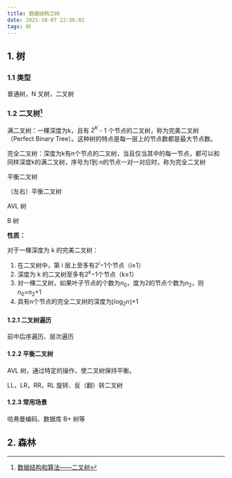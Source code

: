 ```yaml
---
title: 数据结构之树
date: 2021-10-07 22:56:02
tags: 树
---
```


## 1. 树

### 1.1 类型

普通树，N 叉树，二叉树

### 1.2 二叉树[^二叉树]

满二叉树：一棵深度为k，且有 $2^K$ - 1 个节点的二叉树，称为完美二叉树（Perfect Binary Tree）。这种树的特点是每一层上的节点数都是最大节点数。

完全二叉树：深度为k有n个节点的二叉树，当且仅当其中的每一节点，都可以和同样深度k的满二叉树，序号为1到 n的节点一对一对应时，称为完全二叉树

平衡二叉树

（左右）平衡二叉树

AVL 树

B 树

**性质：**

对于一棵深度为 k 的完美二叉树：

1. 在二叉树中，第 i 层上至多有$2^i$−1个节点（i≥1）
2. 深度为 k 的二叉树至多有$2^k$−1个节点（k≥1）
3. 对一棵二叉树，如果叶子节点的个数为$n_0$，度为2的节点个数为$n_2$，则$n_0$=$n_2$+1
4. 具有n个节点的完全二叉树的深度为⌊$\log_2 n$⌋+1

#### 1.2.1 二叉树遍历

前中后序遍历、层次遍历

#### 1.2.2 平衡二叉树

AVL 树，通过特定的操作，使二叉树保持平衡。

LL，LR，RR，RL 旋转、反（翻）转二叉树

#### 1.2.3 常用场景

哈弗曼编码、数据库 B+ 树等

## 2. 森林

[^二叉树]: [数据结构和算法——二叉树](https://blog.csdn.net/google19890102/article/details/53926704)
[^二叉树·维基百科]:[二叉树·维基百科](https://zh.wikipedia.org/wiki/%E4%BA%8C%E5%8F%89%E6%A0%91)
